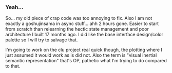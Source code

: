 ### Yeah...

So... my old piece of crap code was too annoying to fix.
Also I am not exactly a goshujinsama in async stuff... ahh 2 hours gone.
Easier to start from scratch than relearning the hectic state management and poor architecture I built 17 months ago.
I did like the base interface design/color palette so I will try to salvage that.

I'm going to work on the clu project real quick though, the plotting where I just assumed it would work as is did not.
Also the term is "visual inertial semantic representation" that's OP, pathetic what I'm trying to do compared to that.
